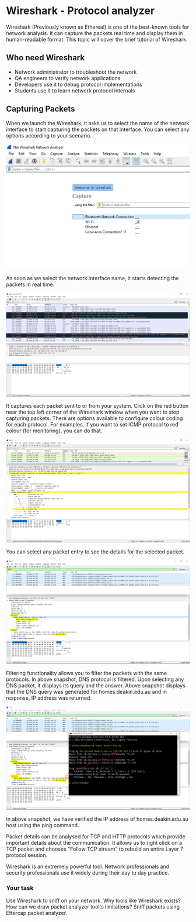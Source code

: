 # Wireshark - Protocol analyzer
Wireshark (Previously known as Ethereal) is one of the best-known tools for network analysis. It can capture the packets real time and display them in human-readable format. This topic will cover the brief tutorial of Wireshark.

## Who need Wireshark
* Network administrator to troubleshoot the network
* QA engineers to verify network applications
* Developers use it to debug protocol implementations
* Students use it to learn network protocol internals

## Capturing Packets
When we launch the Wireshark, it asks us to select the name of the network interface to start capturing the packets on that interface. You can select any options according to your scenario.

![GitHub Logo](./images/Wireshark1.PNG)
<!--- (source: Manually created image by Vikrant Patel) -->

As soon as we select the network interface name, it starts detecting the packets in real time.

![GitHub Logo](./images/Wireshark2.PNG)
<!--- (source: Manually created image by Vikrant Patel) -->

 It captures each packet sent to or from your system. Click on the red button near the top left corner of the Wireshark window when you want to stop capturing packets. There are options available to configure colour coding for each protocol. For examples, if you want to set ICMP protocol to red colour (for monitoring), you can do that. 

![GitHub Logo](./images/Wireshark3.PNG)
<!--- (source: Manually created image by Vikrant Patel) -->
You can select any packet entry to see the details for the selected packet.

![GitHub Logo](./images/Wireshark4.PNG)
<!--- (source: Manually created image by Vikrant Patel) -->

Filtering functionality allows you to filter the packets with the same protocols. In above snapshot, DNS protocol is filtered. Upon selecting any DNS packet, it displays its query and the answer. Above snapshot displays that the DNS query was generated for homes.deakin.edu.au and in response, IP address was returned.

![GitHub Logo](./images/Wireshark5.PNG)
<!--- (source: Manually created image by Vikrant Patel) -->

In above snapshot, we have verified the IP address of homes.deakin.edu.au host using the ping command.

Packet details can be analysed for TCP and HTTP protocols which provide important details about the communication. It allows us to right click on a TCP packet and chooses "Follow TCP stream" to rebuild an entire Layer 7 protocol session. 

Wireshark is an extremely powerful tool. Network professionals and security professionals use it widely during their day to day practice.

### Your task
Use Wireshark to sniff on your network. Why tools like Wireshark exists? How can we draw packet analyzer tool's limitations? Sniff packets using Ettercap packet analyzer.
